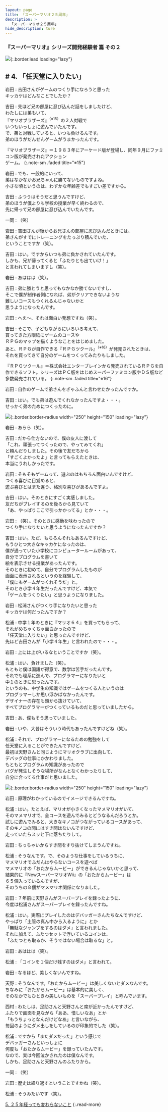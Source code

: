 ```yaml
---
layout: page
title: 「スーパーマリオ２５周年」
description: >
  「スーパーマリオ２５周年」
hide_description: ture
---
```


### 『スーパーマリオ』シリーズ開発経験者 篇 その２

![](/others/interviews/jp/etc/mario25th/vol1/img/mainvisual4.jpg){:.border.lead loading="lazy"}

## # 4. 「任天堂に入りたい」

岩田
: 吉田さんがゲームのつくり手になろうと思った<br>キッカケはどんなことでしたか？

吉田
: 先ほど兄の部屋に忍び込んだ話をしましたけど、<br>わたしには弟もいて、<br>『マリオブラザーズ』<sup>（※15）</sup>の２人対戦で<br>いつもいっしょに遊んでいたんです。<br>で、弟と対戦していると、いつも負けるんです。<br>弟のほうがだんぜんゲームがうまかったんです。

『マリオブラザーズ』＝１９８３年にアーケード版が登場し、同年９月にファミコン版が発売されたアクション<br>ゲーム。
{:.note-sm .faded title="※15"}

岩田
: でも、一般的にいって、<br>弟はなかなかお兄ちゃんに勝てないものですよね。<br>小さな頃というのは、わずかな年齢差でもすごい差ですから。

吉田
: ふつうはそうだと思うんですけど、<br>弟のほうが僕よりも学校の授業が早く終わるので、<br>先に帰って兄の部屋に忍び込んでいたんです。

一同
: （笑）

岩田
: 吉田さんが後からお兄さんの部屋に忍び込んだときには、<br>弟さんがすでにトレーニングをたっぷり積んでいた、<br>ということですか（笑）。

吉田
: はい。ですからいつも弟に負かされていたんです。<br>しかも、兄が帰ってくると「ふたりとも出ていけ！」<br>と言われてしまいますし（笑）。

岩田
: あははは（笑）。

吉田
: 弟に勝とうと思ってもなかなか勝てないですし、<br>そこで僕が制作者側になれば、弟がクリアできないような<br>難しいコースもつくれるんじゃないかと<br>思うようになったんです。

岩田
: へえ〜、それは面白い発想ですね（笑）。

吉田
: そこで、子どもながらにいろいろ考えて、<br>買ってきた方眼紙にゲームのコースや<br>ＲＰＧのマップを描くようなことをはじめました。<br>あと、ＲＰＧが自作できる『ＲＰＧツクール』<sup>（※16）</sup>が発売されたときは、<br>それを買ってきて自分のゲームをつくってみたりもしました。

『ＲＰＧツクール』＝株式会社エンターブレインから発売されているＲＰＧを自作できるソフト。シリーズはＰＣ版をはじめスーパーファミコン版やＤＳ版など多数発売されている。
{:.note-sm .faded title="※16"}

岩田
: 自作のゲームで弟さんをぎゃふんと言わせたかったんですか。

吉田
: はい。でも弟は遊んでくれなかったんですよ・・・。<br>せっかく弟のためにつくったのに。

![](/others/interviews/jp/etc/mario25th/vol1/img/photo13.jpg){:.border.border-radius width="250" height="150" loading="lazy"}

岩田
: あらら（笑）。

吉田
: だから仕方ないので、僕の友人に渡して<br>「これ、頑張ってつくったので、やってみてくれ」<br>と頼んだりしました。その後で友だちから<br>「すごくよかったよ」と言ってもらえたときは、<br>本当にうれしかったです。

岩田
: そもそもゲームって、遊ぶのはもちろん面白いんですけど、<br>つくる喜びに目覚めると、<br>遊ぶ喜びとはまた違う、格別な喜びがあるんですよ。

吉田
: はい。そのときにすごく実感しました。<br>友だちがプレイするのを後ろから見ていて<br>「あ、やっぱりここで引っかかってる」とか・・・。

岩田
: （笑）。そのときに感動を味わったので<br>つくり手になりたいと思うようになったんですか？

吉田
: はい。ただ、もちろんそれもあるんですけど、<br>もうひとつ大きなキッカケになったのは、<br>僕が通っていた小学校にコンピュータールームがあって、<br>自分でプログラムを書いて<br>絵を表示させる授業があったんです。<br>そのときに初めて、自分でプログラムしたものが<br>画面に表示されるというのを経験して、<br>「僕にもゲームがつくれそうだ」と。<br>そのとき小学４年生だったんですけど、本気で<br>「ゲームをつくりたい」と思うようになりました。

岩田
: 松浦さんがつくり手になりたいと思った<br>キッカケは何だったんですか？

松浦
: 中学１年のときに『マリオ６４』を買ってもらって、<br>それがめちゃくちゃ面白かったので<br>「任天堂に入りたい」と思ったんですけど、<br>先ほど吉田さんが「小学４年生」と言われたので・・・。

岩田
: 上には上がいるなということですか（笑）。

松浦
: はい、負けました（笑）。<br>もともと僕は国語が得意で、数学は苦手だったんです。<br>それでも理系に進んで、プログラマーになりたいと<br>中１のときに思ったんです。<br>というのも、中学生の知識ではゲームをつくる人というのは<br>プログラマーしか思い浮かばなかったんです。<br>デザイナーの存在も頭から抜けていて、<br>すべてプログラマーがつくっているものだと思っていましたから。

吉田
: あ、僕もそう思っていました。

岩田
: いや、大昔はそういう時代もあったんですけどね（笑）。

松浦
: それで、プログラマーになるための勉強をして<br>任天堂に入ることができたんですけど、<br>最初は天野さんと同じようにマリオクラブに出向して、<br>デバッグの仕事にかかわりました。<br>もともとプログラムの知識があったので<br>バグが発生しそうな場所がなんとなくわかったりして、<br>自分に合ってる仕事だと思いました。

![](/others/interviews/jp/etc/mario25th/vol1/img/photo14.jpg){:.border.border-radius width="250" height="150" loading="lazy"}

岩田
: 原理がわかっているのでイメージできるんですね。

松浦
: はい。たとえば、マリオが小さくなったマメマリオがいて、<br>そのマメマリオで、全コースを遊んでみるとどうなるんだろうとか。<br>試しに遊んでみると、大きなキノコがつながっているコースがあって、<br>そのキノコの間にはすき間はないんですけど、<br>走っていたらスッと下に落ちたりして。

岩田
: ちっちゃいからすき間をすり抜けてしまうんですね。

松浦
: そうなんです。で、そのような仕事をしているうちに、<br>マメマリオでふだんはやらないコースを遊べば<br>マメマリオの「おたからムービー」ができるんじゃないかと思って、<br>結果的に『NewスーパーマリオWii』の「おたからムービー」は<br>６５個入っているんですが、<br>そのうちの８個がマメマリオ関係になりました。

岩田
: ７年前に天野さんがスーパープレイを録ったように、<br>今度は松浦さんがスーパープレイを録ったんですね。

松浦
: はい。実際にプレイしたのはデバッガーさんたちなんですけど、<br>やっぱり「土管の真ん中から入るように」とか<br>「無駄なジャンプをするのはダメ」と言われました。<br>それに加えて、ふたつセットで浮いているコインは、<br>「ふたつとも取るか、そうではない場合は取るな」と。

岩田
: あははは（笑）。

松浦
: 「コインを１個だけ残すのはダメ」と言われて。

岩田
: なるほど、美しくないんですね。

天野
: そうなんです。「おたからムービー」は美しくないとダメなんです。<br>ちなみに「おたからムービー」は基本的に美しく、<br>そのなかでもひときわ美しいものを「スーパープレイ」と呼んでいます。

西村
: わたしは、足助さんと天野さんと席が近かったんですけど、<br>ふたりで画面を見ながら「ああ、惜しいなあ」とか<br>「もうちょっとなんだけどなあ」と言いながら、<br>毎回のようにダメ出しをしているのが印象的でした（笑）。

松浦
: ですから「またダメだった」という感じで<br>デバッガーさんといっしょに<br>何度も「おたからムービー」を録っていたんです。<br>なので、実は今回泣かされたのは僕なんです。<br>しかも、足助さんと天野さんのふたりから。

一同
: （笑）

岩田
: 歴史は繰り返すということですかね（笑）。

松浦
: そうみたいです（笑）。

[5. ２５年経っても変わらないこと](5.md)
{:.read-more}


